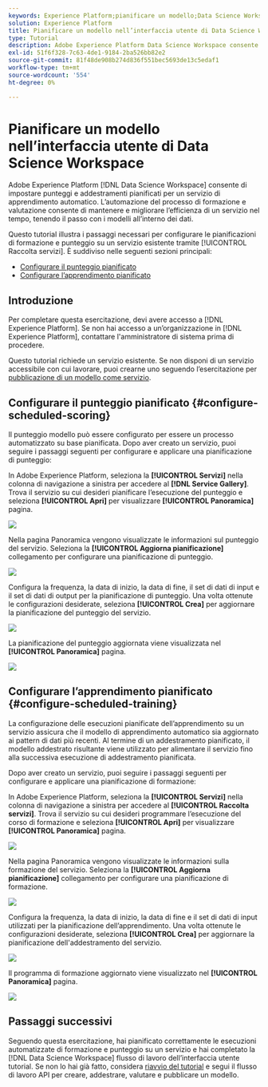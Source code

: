 ```yaml
---
keywords: Experience Platform;pianificare un modello;Data Science Workspace;argomenti comuni;pianificare punteggio;pianificare corsi di formazione
solution: Experience Platform
title: Pianificare un modello nell’interfaccia utente di Data Science Workspace
type: Tutorial
description: Adobe Experience Platform Data Science Workspace consente di impostare punteggi pianificati e esecuzioni di formazione su un servizio di apprendimento automatico. L’automazione del processo di formazione e valutazione consente di mantenere e migliorare l’efficienza di un servizio nel tempo, tenendo il passo con i modelli all’interno dei dati.
exl-id: 51f6f328-7c63-4de1-9184-2ba526bb82e2
source-git-commit: 81f48de908b274d836f551bec5693de13c5edaf1
workflow-type: tm+mt
source-wordcount: '554'
ht-degree: 0%

---
```


# Pianificare un modello nell’interfaccia utente di Data Science Workspace

Adobe Experience Platform [!DNL Data Science Workspace] consente di impostare punteggi e addestramenti pianificati per un servizio di apprendimento automatico. L’automazione del processo di formazione e valutazione consente di mantenere e migliorare l’efficienza di un servizio nel tempo, tenendo il passo con i modelli all’interno dei dati.

Questo tutorial illustra i passaggi necessari per configurare le pianificazioni di formazione e punteggio su un servizio esistente tramite [!UICONTROL Raccolta servizi]. È suddiviso nelle seguenti sezioni principali:

- [Configurare il punteggio pianificato](#configure-scheduled-scoring)
- [Configurare l’apprendimento pianificato](#configure-scheduled-training)

## Introduzione

Per completare questa esercitazione, devi avere accesso a [!DNL Experience Platform]. Se non hai accesso a un’organizzazione in [!DNL Experience Platform], contattare l&#39;amministratore di sistema prima di procedere.

Questo tutorial richiede un servizio esistente. Se non disponi di un servizio accessibile con cui lavorare, puoi crearne uno seguendo l’esercitazione per [pubblicazione di un modello come servizio](./publish-model-service-ui.md).

## Configurare il punteggio pianificato {#configure-scheduled-scoring}

Il punteggio modello può essere configurato per essere un processo automatizzato su base pianificata. Dopo aver creato un servizio, puoi seguire i passaggi seguenti per configurare e applicare una pianificazione di punteggio:

In Adobe Experience Platform, seleziona la **[!UICONTROL Servizi]** nella colonna di navigazione a sinistra per accedere al **[!DNL Service Gallery]**. Trova il servizio su cui desideri pianificare l’esecuzione del punteggio e seleziona **[!UICONTROL Apri]** per visualizzare **[!UICONTROL Panoramica]** pagina.

![](../images/models-recipes/schedule/select_service.png)

Nella pagina Panoramica vengono visualizzate le informazioni sul punteggio del servizio. Seleziona la **[!UICONTROL Aggiorna pianificazione]** collegamento per configurare una pianificazione di punteggio.

![](../images/models-recipes/schedule/update_scoring.png)

Configura la frequenza, la data di inizio, la data di fine, il set di dati di input e il set di dati di output per la pianificazione di punteggio. Una volta ottenute le configurazioni desiderate, seleziona **[!UICONTROL Crea]** per aggiornare la pianificazione del punteggio del servizio.

![](../images/models-recipes/schedule/set_scoring_schedule.png)

La pianificazione del punteggio aggiornata viene visualizzata nel **[!UICONTROL Panoramica]** pagina.

![](../images/models-recipes/schedule/scoring_set.png)

## Configurare l’apprendimento pianificato {#configure-scheduled-training}

La configurazione delle esecuzioni pianificate dell’apprendimento su un servizio assicura che il modello di apprendimento automatico sia aggiornato ai pattern di dati più recenti. Al termine di un addestramento pianificato, il modello addestrato risultante viene utilizzato per alimentare il servizio fino alla successiva esecuzione di addestramento pianificata.

Dopo aver creato un servizio, puoi seguire i passaggi seguenti per configurare e applicare una pianificazione di formazione:

In Adobe Experience Platform, seleziona la **[!UICONTROL Servizi]** nella colonna di navigazione a sinistra per accedere al **[!UICONTROL Raccolta servizi]**. Trova il servizio su cui desideri programmare l’esecuzione del corso di formazione e seleziona **[!UICONTROL Apri]** per visualizzare **[!UICONTROL Panoramica]** pagina.

![](../images/models-recipes/schedule/select_service.png)

Nella pagina Panoramica vengono visualizzate le informazioni sulla formazione del servizio. Seleziona la **[!UICONTROL Aggiorna pianificazione]** collegamento per configurare una pianificazione di formazione.

![](../images/models-recipes/schedule/update_training.png)

Configura la frequenza, la data di inizio, la data di fine e il set di dati di input utilizzati per la pianificazione dell’apprendimento. Una volta ottenute le configurazioni desiderate, seleziona **[!UICONTROL Crea]** per aggiornare la pianificazione dell&#39;addestramento del servizio.

![](../images/models-recipes/schedule/set_training_schedule.png)

Il programma di formazione aggiornato viene visualizzato nel **[!UICONTROL Panoramica]** pagina.

![](../images/models-recipes/schedule/training_set.png)

## Passaggi successivi

Seguendo questa esercitazione, hai pianificato correttamente le esecuzioni automatizzate di formazione e punteggio su un servizio e hai completato la [!DNL Data Science Workspace] flusso di lavoro dell’interfaccia utente tutorial. Se non lo hai già fatto, considera [riavvio del tutorial](./create-retails-sales-dataset.md) e segui il flusso di lavoro API per creare, addestrare, valutare e pubblicare un modello.
